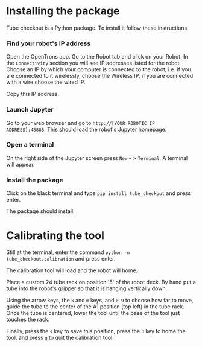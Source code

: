 # Installing the package

Tube checkout is a Python package. To install it follow these instructions.

### Find your robot's IP address
Open the OpenTrons app. Go to the Robot tab and click on your Robot. In the `Connectivity` section you will see IP addresses listed for the robot. Choose an IP by which your computer is connected to the robot, i.e. if you are connected to it wirelessly, choose the Wireless IP, if you are connected with a wire choose the wired IP.

Copy this IP address.


### Launch Jupyter

Go to your web browser and go to `http://[YOUR ROBOTIC IP ADDRESS]:48888`. This should load the robot's Jupyter homepage.

### Open a terminal

On the right side of the Jupyter screen press `New` - > `Terminal`. A terminal will appear. 


### Install the package
Click on the black terminal and type `pip install tube_checkout` and press enter.

The package should install.

# Calibrating the tool

Still at the terminal, enter the command `python -m tube_checkout.calibration` and press enter.

The calibration tool will load and the robot will home.

Place a custom 24 tube rack on position '5' of the robot deck. By hand put a tube into the robot's gripper so that it is hanging vertically down.

Using the arrow keys, the `k` and `m` keys, and `0-9` to choose how far to move, guide the tube to the center of the A1 position (top left) in the tube rack. Once the tube is centered, lower the tool until the base of the tool just touches the rack.

Finally, press the `s` key to save this position, press the `h` key to home the tool, and press `q` to quit the calibration tool.
